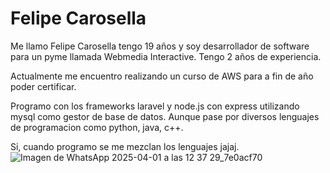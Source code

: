 # Felipe Carosella
Me llamo Felipe Carosella tengo 19 años y soy desarrollador de software para un pyme llamada Webmedia Interactive. Tengo 2 años de experiencia.

Actualmente me encuentro realizando un curso de AWS para a fin de año poder certificar.

Programo con los frameworks laravel y node.js con express utilizando mysql como gestor de base de datos. Aunque pase por diversos lenguajes de programacion como python, java, c++. 

Si, cuando programo se me mezclan los lenguajes jajaj.
![Imagen de WhatsApp 2025-04-01 a las 12 37 29_7e0acf70](https://github.com/user-attachments/assets/8742cd4f-e750-449e-ab41-a150a05d3a5c)
